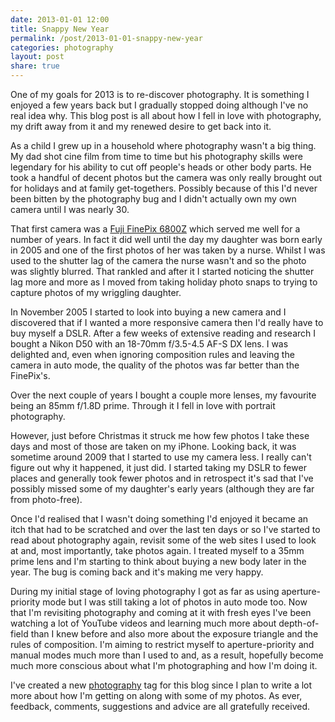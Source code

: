 ```yaml
---
date: 2013-01-01 12:00
title: Snappy New Year
permalink: /post/2013-01-01-snappy-new-year
categories: photography
layout: post
share: true
---
```


One of my goals for 2013 is to re-discover photography. It is something I enjoyed a few years back but I gradually stopped doing although I've no real idea why. This blog post is all about how I fell in love with photography, my drift away from it and my renewed desire to get back into it.

As a child I grew up in a household where photography wasn't a big thing. My dad shot cine film from time to time but his photography skills were legendary for his ability to cut off people's heads or other body parts. He took a handful of decent photos but the camera was only really brought out for holidays and at family get-togethers. Possibly because of this I'd never been bitten by the photography bug and I didn't actually own my own camera until I was nearly 30.

That first camera was a [Fuji FinePix 6800Z](http://www.dpreview.com/reviews/fuji6800z) which served me well for a number of years. In fact it did well until the day my daughter was born early in 2005 and one of the first photos of her was taken by a nurse. Whilst I was used to the shutter lag of the camera the nurse wasn't and so the photo was slightly blurred. That rankled and after it I started noticing the shutter lag more and more as I moved from taking holiday photo snaps to trying to capture photos of my wriggling daughter.

In November 2005 I started to look into buying a new camera and I discovered that if I wanted a more responsive camera then I'd really have to buy myself a DSLR. After a few weeks of extensive reading and research I bought a Nikon D50 with an 18-70mm f/3.5-4.5 AF-S DX lens. I was delighted and, even when ignoring composition rules and leaving the camera in auto mode, the quality of the photos was far better than the FinePix's.

Over the next couple of years I bought a couple more lenses, my favourite being an 85mm f/1.8D prime. Through it I fell in love with portrait photography.

However, just before Christmas it struck me how few photos I take these days and most of those are taken on my iPhone. Looking back, it was sometime around 2009 that I started to use my camera less. I really can't figure out why it happened, it just did. I started taking my DSLR to fewer places and generally took fewer photos and in retrospect it's sad that I've possibly missed some of my daughter's early years (although they are far from photo-free).

Once I'd realised that I wasn't doing something I'd enjoyed it became an itch that had to be scratched and over the last ten days or so I've started to read about photography again, revisit some of the web sites I used to look at and, most importantly, take photos again. I treated myself to a 35mm prime lens and I'm starting to think about buying a new body later in the year. The bug is coming back and it's making me very happy.

During my initial stage of loving photography I got as far as using aperture-priority mode but I was still taking a lot of photos in auto mode too. Now that I'm revisiting photography and coming at it with fresh eyes I've been watching a lot of YouTube videos and learning much more about depth-of-field than I knew before and also more about the exposure triangle and the rules of composition. I'm aiming to restrict myself to aperture-priority and manual modes much more than I used to and, as a result, hopefully become much more conscious about what I'm photographing and how I'm doing it.

I've created a new [photography](https://swwritings.com/tag/photography) tag for this blog since I plan to write a lot more about how I'm getting on along with some of my photos. As ever, feedback, comments, suggestions and advice are all gratefully received.
